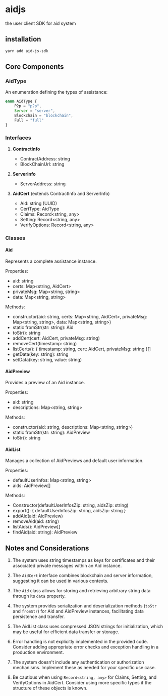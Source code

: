 # aidjs

the user client SDK for aid system

## installation

```bash
yarn add aid-js-sdk
```

## Core Components

### AidType

An enumeration defining the types of assistance:

```typescript
enum AidType {
    P2p = "p2p",
    Server = "server",
    Blockchain = "blockchain",
    Full = "full"
}
```

### Interfaces

1. **ContractInfo**
    - ContractAddress: string
    - BlockChainUrl: string

2. **ServerInfo**
    - ServerAddress: string

3. **AidCert** (extends ContractInfo and ServerInfo)
    - Aid: string (UUID)
    - CertType: AidType
    - Claims: Record<string, any>
    - Setting: Record<string, any>
    - VerifyOptions: Record<string, any>

### Classes

#### Aid

Represents a complete assistance instance.

Properties:
- aid: string
- certs: Map<string, AidCert>
- privateMsg: Map<string, string>
- data: Map<string, string>

Methods:
- constructor(aid: string, certs: Map<string, AidCert>, privateMsg: Map<string, string>, data: Map<string, string>)
- static fromStr(str: string): Aid
- toStr(): string
- addCert(cert: AidCert, privateMsg: string)
- removeCert(timestamp: string)
- listCerts(): { timestamp: string, cert: AidCert, privateMsg: string }[]
- getData(key: string): string
- setData(key: string, value: string)

#### AidPreview

Provides a preview of an Aid instance.

Properties:
- aid: string
- descriptions: Map<string, string>

Methods:
- constructor(aid: string, descriptions: Map<string, string>)
- static fromStr(str: string): AidPreview
- toStr(): string

#### AidList

Manages a collection of AidPreviews and default user information.

Properties:
- defaultUserInfos: Map<string, string>
- aids: AidPreview[]

Methods:
- Constructor(defaultUserInfosZip: string, aidsZip: string)
- export(): { defaultUserInfosZip: string, aidsZip: string }
- addAid(aid: AidPreview)
- removeAid(aid: string)
- listAids(): AidPreview[]
- findAid(aid: string): AidPreview

## Notes and Considerations

1. The system uses string timestamps as keys for certificates and their associated private messages within an Aid instance.

2. The `AidCert` interface combines blockchain and server information, suggesting it can be used in various contexts.

3. The `Aid` class allows for storing and retrieving arbitrary string data through its `data` property.

4. The system provides serialization and deserialization methods (`toStr` and `fromStr`) for Aid and AidPreview instances, facilitating data persistence and transfer.

5. The AidList class uses compressed JSON strings for initialization, which may be useful for efficient data transfer or storage.

6. Error handling is not explicitly implemented in the provided code. Consider adding appropriate error checks and exception handling in a production environment.

7. The system doesn't include any authentication or authorization mechanisms. Implement these as needed for your specific use case.

8. Be cautious when using `Record<string, any>` for Claims, Setting, and VerifyOptions in AidCert. Consider using more specific types if the structure of these objects is known.